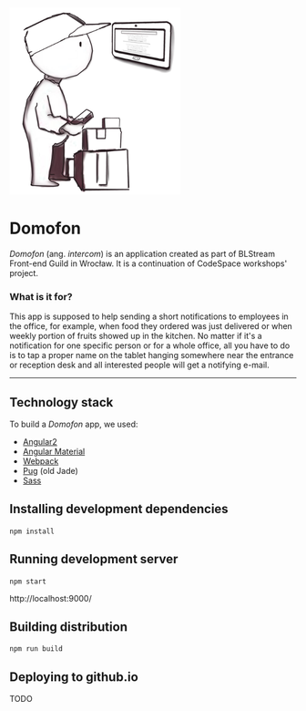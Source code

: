 ![Delivery guy using intercome](delivery-guy300.png)

# Domofon

*Domofon* (ang. *intercom*) is an application created as part of BLStream Front-end Guild in Wrocław. It is a continuation of CodeSpace workshops' project.

### What is it for?
This app is supposed to help sending a short notifications to employees in the office, for example, when food they ordered was just delivered or when weekly portion of fruits showed up in the kitchen.  No matter if it's a notification for one specific person or for a whole office, all you have to do is to tap a proper name on the tablet hanging somewhere near the entrance or reception desk and all interested people will get a notifying e-mail.

***

## Technology stack

To build a *Domofon* app, we used:
* [Angular2](https://angular.io/)
* [Angular Material](https://material.angular.io/)
* [Webpack](https://webpack.github.io/)
* [Pug](http://jade-lang.com/) (old Jade)
* [Sass](http://sass-lang.com/)

## Installing development dependencies

```
npm install
```

## Running development server

```
npm start
```

http://localhost:9000/

## Building distribution

```
npm run build
```

## Deploying to github.io

TODO
